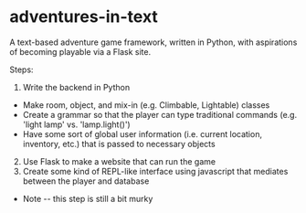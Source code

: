 adventures-in-text
==================

A text-based adventure game framework, written in Python, with aspirations of becoming playable via a Flask site.

Steps:

1. Write the backend in Python
 - Make room, object, and mix-in (e.g. Climbable, Lightable) classes
 - Create a grammar so that the player can type traditional commands (e.g. 'light lamp' vs. 'lamp.light()')
 - Have some sort of global user information (i.e. current location, inventory, etc.) that is passed to necessary objects
2. Use Flask to make a website that can run the game
3. Create some kind of REPL-like interface using javascript that mediates between the player and database
 - Note -- this step is still a bit murky


